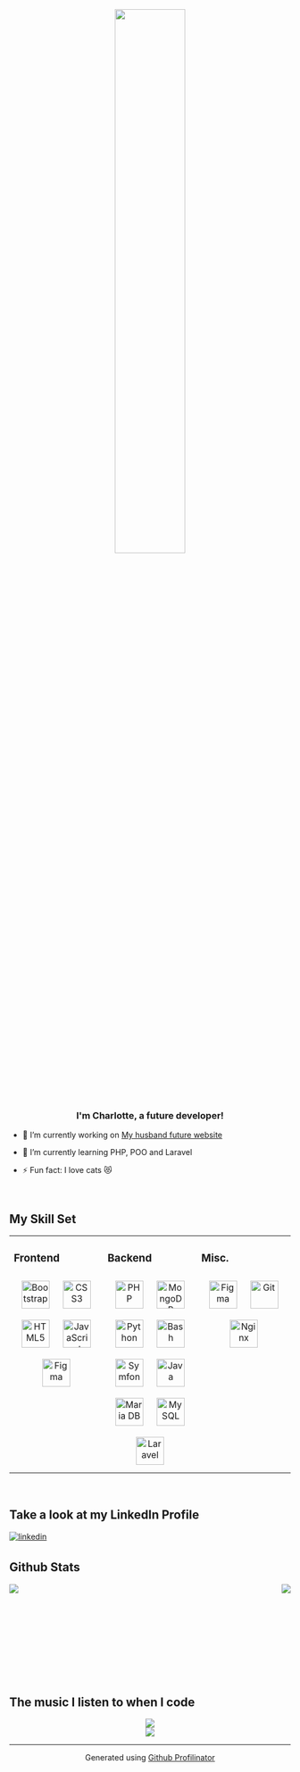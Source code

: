 <div align="center">
<img src="https://www.reshot.com/preview-assets/illustrations/H27KFXDWE4/graphic-designer-H27KFXDWE4-w1600.jpg" align="center" style="width: 50%" />
</div>  
  

### <div align="center">I'm Charlotte, a future developer!</div>  
  

- 🔭 I’m currently working on [My husband future website](https://github.com/lafcha/hugo-psy.git)  
  

- 🌱 I’m currently learning PHP, POO and Laravel  
  

- ⚡ Fun fact: I love cats 😻  
  

<br/>  


## My Skill Set  
<table><tr><td valign="top" width="33%">



### Frontend  
<div align="center">  
<img style="margin: 10px" src="https://profilinator.rishav.dev/skills-assets/bootstrap-plain.svg" alt="Bootstrap" height="50" />  
<img style="margin: 10px" src="https://profilinator.rishav.dev/skills-assets/css3-original-wordmark.svg" alt="CSS3" height="50" />  
<img style="margin: 10px" src="https://profilinator.rishav.dev/skills-assets/html5-original-wordmark.svg" alt="HTML5" height="50" />  
<img style="margin: 10px" src="https://profilinator.rishav.dev/skills-assets/javascript-original.svg" alt="JavaScript" height="50" />  
<img style="margin: 10px" src="https://profilinator.rishav.dev/skills-assets/figma-icon.svg" alt="Figma" height="50" />  
</div>

</td><td valign="top" width="33%">



### Backend  
<div align="center">  
<img style="margin: 10px" src="https://profilinator.rishav.dev/skills-assets/php-original.svg" alt="PHP" height="50" />  
<img style="margin: 10px" src="https://profilinator.rishav.dev/skills-assets/mongodb-original-wordmark.svg" alt="MongoDB" height="50" />  
<img style="margin: 10px" src="https://profilinator.rishav.dev/skills-assets/python-original.svg" alt="Python" height="50" />  
<img style="margin: 10px" src="https://profilinator.rishav.dev/skills-assets/gnu_bash-icon.svg" alt="Bash" height="50" />  
<img style="margin: 10px" src="https://profilinator.rishav.dev/skills-assets/symfony_black_03.svg" alt="Symfony" height="50" />  
<img style="margin: 10px" src="https://profilinator.rishav.dev/skills-assets/java-original-wordmark.svg" alt="Java" height="50" />  
<img style="margin: 10px" src="https://profilinator.rishav.dev/skills-assets/mariadb.png" alt="Maria DB" height="50" />  
<img style="margin: 10px" src="https://profilinator.rishav.dev/skills-assets/mysql-original-wordmark.svg" alt="MySQL" height="50" />  
<img style="margin: 10px" src="https://profilinator.rishav.dev/skills-assets/laravel-plain-wordmark.svg" alt="Laravel" height="50" />  
</div>

</td><td valign="top" width="33%">



### Misc.  
<div align="center">  
<img style="margin: 10px" src="https://profilinator.rishav.dev/skills-assets/figma-icon.svg" alt="Figma" height="50" />  
<img style="margin: 10px" src="https://profilinator.rishav.dev/skills-assets/git-scm-icon.svg" alt="Git" height="50" />  
<img style="margin: 10px" src="https://profilinator.rishav.dev/skills-assets/nginx-original.svg" alt="Nginx" height="50" />  
</div>

</td></tr></table>  

<br/>  


## Take a look at my LinkedIn Profile 
<a href="https://linkedin.com/in/https://www.linkedin.com/in/charlotte-lafarge/" target="_blank">
<img src=https://img.shields.io/badge/linkedin-%231E77B5.svg?&style=for-the-badge&logo=linkedin&logoColor=white alt=linkedin style="margin-bottom: 5px;" />
</a>  
  

<br/>  


## Github Stats  
<div align="center">
<img src="https://github-readme-stats.vercel.app/api?username=lafcha&show_icons=true&count_private=true&hide_border=true" align="left" />  
<img src="https://github-readme-stats.vercel.app/api/top-langs/?username=lafcha&hide_border=true&layout=compact" align="right" />  
</div>

<br/>  
<br/>  
<br/>  
<br/>  
<br/> 
<br/>  
<br/>  
<br/>  
<br/>  
<br/>  

## The music I listen to when I code
<div align="center">
 <img src="https://spotify-github-profile.vercel.app/api/view?uid=217r2jchnral7ck45tj6mr4za&cover_image=true&theme=default&bar_color=2b512a&bar_color_cover=true" />
</div>  


<div align="center">
<img src="https://komarev.com/ghpvc/?username=lafcha&&style=flat-square" align="center" />
</div>  
  


----
<div align="center">Generated using <a href="https://profilinator.rishav.dev/" target="_blank">Github Profilinator</a></div>
